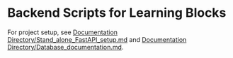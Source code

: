 # Backend Scripts for Learning Blocks

For project setup, see [Documentation Directory/Stand_alone_FastAPI_setup.md](/Documentation%20Directory/Stand_alone_FastAPI_setup.md) and [Documentation Directory/Database_documentation.md](/Documentation%20Directory/Database_documentation.md).
